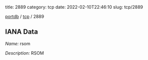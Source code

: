 title: 2889
category: tcp
date: 2022-02-10T22:46:10
slug: tcp/2889

[portdb](/) / [tcp](/category/tcp.html) / 2889


## IANA Data

_Name:_ rsom

_Description:_ RSOM


